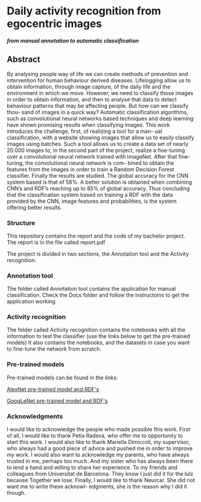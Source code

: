 # Daily activity recognition from egocentric images
##### from manual annotation to automatic classification


## Abstract

By analysing people way of life we can create methods of prevention and intervention for
human behaviour derived diseases. Lifelogging allow us to obtain information, through
image capture, of the daily life and the environment in which we move. However, we
need to classify those images in order to obtain information, and then to analyse that data
to detect behaviour patterns that may be affecting people. But how can we classify thou-
sand of images in a quick way? Automatic classification algorithms, such as convolutional
neural networks based techniques and deep learning have shown promising results when
classifying images. This work introduces the challenge, first, of realizing a tool for a man-
ual classification, with a website showing images that allow us to easily classify images
using batches. Such a tool allows us to create a data set of nearly 20.000 images to, in
the second part of the project, realize a fine-tuning over a convolutional neural network
trained with ImageNet. After that fine-tuning, the convolutional neural network is com-
bined to obtain the features from the images in order to train a Random Decision Forest
classifier. Finally the results are studied. The global accuracy for the CNN system based
is that of 58%. A better solution is obtained when combining CNN’s and RDF’s reaching
up to 85% of global accuracy. Thus concluding that the classification system based on
training a RDF with the data provided by the CNN, image features and probabilities, is
the system offering better results.

### Structure
This repository contains the report and the code of my bachelor project. The report is in the file called report.pdf

The project is divided in two sections, the Annotation tool and the Activity recognition.

### Annotation tool

The folder called Annotation tool contains the application for manual classification. Check the Docs folder and follow the instructoins to get the application working

### Activity recognition

The folder called Activity recognition contains the notebooks with all the information to test the classifier (use the links below to get the pre-trained models)
It also contains the notebooks, and the datasets in case you want to fine-tune the network from scratch.


### Pre-trained models

Pre-trained models can be found in the links:

[AlexNet pre-trained model and RDF's](https://drive.google.com/file/d/0B7a0tfZkiEQmQ1YxR3V4Y2J5NjQ/view?usp=sharing)

[GoogLeNet pre-trained model and RDF's](https://drive.google.com/file/d/0B7a0tfZkiEQmeWplZkY0T0lYZDg/view?usp=sharing)


### Acknowledgments

I would like to acknowledge the people who made possible this work. First of all, I
would like to thank Petia Radeva, who offer me to opportunity to start this work. I would
also like to thank Mariella Dimiccoli, my supervisor, who always had a good piece of
advice and pushed me in order to improve my work.
I would also want to acknowledge my parents, who have always trusted in me, perhaps
too much. And my sister who has always been there to lend a hand and willing to share
her experience.
To my friends and colleagues from Universitat de Barcelona. They know I just did it
for the lulz because Together we lose.
Finally, I would like to thank Neurcar. She did not want me to write these acknowl-
edgments, she is the reason why I did it though.

